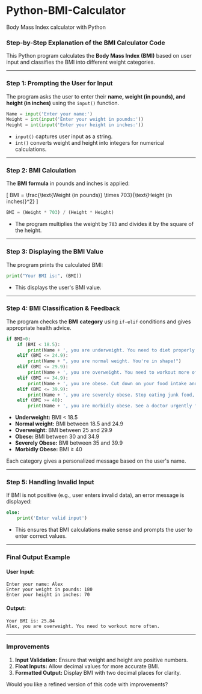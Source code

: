 # Python-BMI-Calculator
Body Mass Index calculator with Python
### Step-by-Step Explanation of the BMI Calculator Code

This Python program calculates the **Body Mass Index (BMI)** based on user input and classifies the BMI into different weight categories.

---

### **Step 1: Prompting the User for Input**
The program asks the user to enter their **name, weight (in pounds), and height (in inches)** using the `input()` function.

```python
Name = input('Enter your name:')
Weight = int(input('Enter your weight in pounds:'))
Height = int(input('Enter your height in inches:'))
```
- `input()` captures user input as a string.
- `int()` converts weight and height into integers for numerical calculations.

---

### **Step 2: BMI Calculation**
The **BMI formula** in pounds and inches is applied:

\[
BMI = \frac{\text{Weight (in pounds)} \times 703}{\text{Height (in inches)}^2}
\]

```python
BMI = (Weight * 703) / (Height * Height)
```
- The program multiplies the weight by `703` and divides it by the square of the height.

---

### **Step 3: Displaying the BMI Value**
The program prints the calculated BMI:

```python
print("Your BMI is:", (BMI))
```
- This displays the user's BMI value.

---

### **Step 4: BMI Classification & Feedback**
The program checks the **BMI category** using `if-elif` conditions and gives appropriate health advice.

```python
if BMI>0:
    if (BMI < 18.5):
        print(Name + ', you are underweight. You need to diet properly.')
    elif (BMI <= 24.9):
        print(Name + ", you are normal weight. You're in shape!")
    elif (BMI <= 29.9):
        print(Name + ', you are overweight. You need to workout more often.')
    elif (BMI <= 34.9):
        print(Name + ', you are obese. Cut down on your food intake and workout very often.')
    elif (BMI <= 39.9):
        print(Name + ', you are severely obese. Stop eating junk food, cut down on diet, and workout daily.')
    elif (BMI >= 40):
        print(Name + ', you are morbidly obese. See a doctor urgently for medical advice!')
```

- **Underweight:** BMI < 18.5  
- **Normal weight:** BMI between 18.5 and 24.9  
- **Overweight:** BMI between 25 and 29.9  
- **Obese:** BMI between 30 and 34.9  
- **Severely Obese:** BMI between 35 and 39.9  
- **Morbidly Obese:** BMI ≥ 40  

Each category gives a personalized message based on the user's name.

---

### **Step 5: Handling Invalid Input**
If BMI is not positive (e.g., user enters invalid data), an error message is displayed:

```python
else:
    print('Enter valid input')
```
- This ensures that BMI calculations make sense and prompts the user to enter correct values.

---

### **Final Output Example**
#### **User Input:**
```
Enter your name: Alex
Enter your weight in pounds: 180
Enter your height in inches: 70
```
#### **Output:**
```
Your BMI is: 25.84
Alex, you are overweight. You need to workout more often.
```

---

### **Improvements**
1. **Input Validation:** Ensure that weight and height are positive numbers.
2. **Float Inputs:** Allow decimal values for more accurate BMI.
3. **Formatted Output:** Display BMI with two decimal places for clarity.

Would you like a refined version of this code with improvements? 
